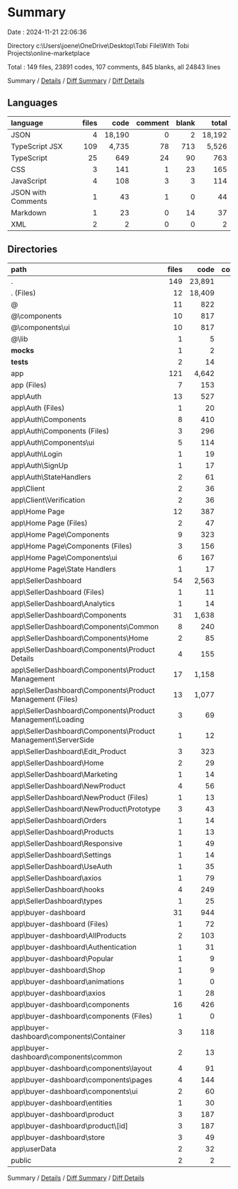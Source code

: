 # Summary

Date : 2024-11-21 22:06:36

Directory c:\\Users\\joene\\OneDrive\\Desktop\\Tobi File\\With Tobi Projects\\online-marketplace

Total : 149 files,  23891 codes, 107 comments, 845 blanks, all 24843 lines

Summary / [Details](details.md) / [Diff Summary](diff.md) / [Diff Details](diff-details.md)

## Languages
| language | files | code | comment | blank | total |
| :--- | ---: | ---: | ---: | ---: | ---: |
| JSON | 4 | 18,190 | 0 | 2 | 18,192 |
| TypeScript JSX | 109 | 4,735 | 78 | 713 | 5,526 |
| TypeScript | 25 | 649 | 24 | 90 | 763 |
| CSS | 3 | 141 | 1 | 23 | 165 |
| JavaScript | 4 | 108 | 3 | 3 | 114 |
| JSON with Comments | 1 | 43 | 1 | 0 | 44 |
| Markdown | 1 | 23 | 0 | 14 | 37 |
| XML | 2 | 2 | 0 | 0 | 2 |

## Directories
| path | files | code | comment | blank | total |
| :--- | ---: | ---: | ---: | ---: | ---: |
| . | 149 | 23,891 | 107 | 845 | 24,843 |
| . (Files) | 12 | 18,409 | 6 | 25 | 18,440 |
| @ | 11 | 822 | 0 | 94 | 916 |
| @\\components | 10 | 817 | 0 | 92 | 909 |
| @\\components\\ui | 10 | 817 | 0 | 92 | 909 |
| @\\lib | 1 | 5 | 0 | 2 | 7 |
| __mocks__ | 1 | 2 | 1 | 1 | 4 |
| __tests__ | 2 | 14 | 3 | 5 | 22 |
| app | 121 | 4,642 | 97 | 720 | 5,459 |
| app (Files) | 7 | 153 | 4 | 23 | 180 |
| app\\Auth | 13 | 527 | 2 | 73 | 602 |
| app\\Auth (Files) | 1 | 20 | 2 | 4 | 26 |
| app\\Auth\\Components | 8 | 410 | 0 | 59 | 469 |
| app\\Auth\\Components (Files) | 3 | 296 | 0 | 37 | 333 |
| app\\Auth\\Components\\ui | 5 | 114 | 0 | 22 | 136 |
| app\\Auth\\Login | 1 | 19 | 0 | 2 | 21 |
| app\\Auth\\SignUp | 1 | 17 | 0 | 3 | 20 |
| app\\Auth\\StateHandlers | 2 | 61 | 0 | 5 | 66 |
| app\\Client | 2 | 36 | 1 | 10 | 47 |
| app\\Client\\Verification | 2 | 36 | 1 | 10 | 47 |
| app\\Home Page | 12 | 387 | 15 | 59 | 461 |
| app\\Home Page (Files) | 2 | 47 | 1 | 8 | 56 |
| app\\Home Page\\Components | 9 | 323 | 14 | 47 | 384 |
| app\\Home Page\\Components (Files) | 3 | 156 | 13 | 18 | 187 |
| app\\Home Page\\Components\\ui | 6 | 167 | 1 | 29 | 197 |
| app\\Home Page\\State Handlers | 1 | 17 | 0 | 4 | 21 |
| app\\SellerDashboard | 54 | 2,563 | 67 | 399 | 3,029 |
| app\\SellerDashboard (Files) | 1 | 11 | 0 | 1 | 12 |
| app\\SellerDashboard\\Analytics | 1 | 14 | 0 | 2 | 16 |
| app\\SellerDashboard\\Components | 31 | 1,638 | 47 | 260 | 1,945 |
| app\\SellerDashboard\\Components\\Common | 8 | 240 | 1 | 39 | 280 |
| app\\SellerDashboard\\Components\\Home | 2 | 85 | 0 | 13 | 98 |
| app\\SellerDashboard\\Components\\Product Details | 4 | 155 | 4 | 25 | 184 |
| app\\SellerDashboard\\Components\\Product Management | 17 | 1,158 | 42 | 183 | 1,383 |
| app\\SellerDashboard\\Components\\Product Management (Files) | 13 | 1,077 | 42 | 168 | 1,287 |
| app\\SellerDashboard\\Components\\Product Management\\Loading | 3 | 69 | 0 | 13 | 82 |
| app\\SellerDashboard\\Components\\Product Management\\ServerSide | 1 | 12 | 0 | 2 | 14 |
| app\\SellerDashboard\\Edit_Product | 3 | 323 | 3 | 49 | 375 |
| app\\SellerDashboard\\Home | 2 | 29 | 1 | 12 | 42 |
| app\\SellerDashboard\\Marketing | 1 | 14 | 0 | 2 | 16 |
| app\\SellerDashboard\\NewProduct | 4 | 56 | 0 | 9 | 65 |
| app\\SellerDashboard\\NewProduct (Files) | 1 | 13 | 0 | 2 | 15 |
| app\\SellerDashboard\\NewProduct\\Prototype | 3 | 43 | 0 | 7 | 50 |
| app\\SellerDashboard\\Orders | 1 | 14 | 0 | 2 | 16 |
| app\\SellerDashboard\\Products | 1 | 13 | 0 | 2 | 15 |
| app\\SellerDashboard\\Responsive | 1 | 49 | 0 | 13 | 62 |
| app\\SellerDashboard\\Settings | 1 | 14 | 0 | 2 | 16 |
| app\\SellerDashboard\\UseAuth | 1 | 35 | 0 | 5 | 40 |
| app\\SellerDashboard\\axios | 1 | 79 | 9 | 11 | 99 |
| app\\SellerDashboard\\hooks | 4 | 249 | 7 | 29 | 285 |
| app\\SellerDashboard\\types | 1 | 25 | 0 | 0 | 25 |
| app\\buyer-dashboard | 31 | 944 | 8 | 150 | 1,102 |
| app\\buyer-dashboard (Files) | 1 | 72 | 0 | 9 | 81 |
| app\\buyer-dashboard\\AllProducts | 2 | 103 | 1 | 11 | 115 |
| app\\buyer-dashboard\\Authentication | 1 | 31 | 0 | 5 | 36 |
| app\\buyer-dashboard\\Popular | 1 | 9 | 0 | 3 | 12 |
| app\\buyer-dashboard\\Shop | 1 | 9 | 0 | 3 | 12 |
| app\\buyer-dashboard\\animations | 1 | 0 | 0 | 1 | 1 |
| app\\buyer-dashboard\\axios | 1 | 28 | 0 | 5 | 33 |
| app\\buyer-dashboard\\components | 16 | 426 | 4 | 72 | 502 |
| app\\buyer-dashboard\\components (Files) | 1 | 0 | 3 | 1 | 4 |
| app\\buyer-dashboard\\components\\Container | 3 | 118 | 1 | 14 | 133 |
| app\\buyer-dashboard\\components\\common | 2 | 13 | 0 | 4 | 17 |
| app\\buyer-dashboard\\components\\layout | 4 | 91 | 0 | 15 | 106 |
| app\\buyer-dashboard\\components\\pages | 4 | 144 | 0 | 25 | 169 |
| app\\buyer-dashboard\\components\\ui | 2 | 60 | 0 | 13 | 73 |
| app\\buyer-dashboard\\entities | 1 | 30 | 0 | 0 | 30 |
| app\\buyer-dashboard\\product | 3 | 187 | 3 | 26 | 216 |
| app\\buyer-dashboard\\product\\[id] | 3 | 187 | 3 | 26 | 216 |
| app\\buyer-dashboard\\store | 3 | 49 | 0 | 15 | 64 |
| app\\userData | 2 | 32 | 0 | 6 | 38 |
| public | 2 | 2 | 0 | 0 | 2 |

Summary / [Details](details.md) / [Diff Summary](diff.md) / [Diff Details](diff-details.md)